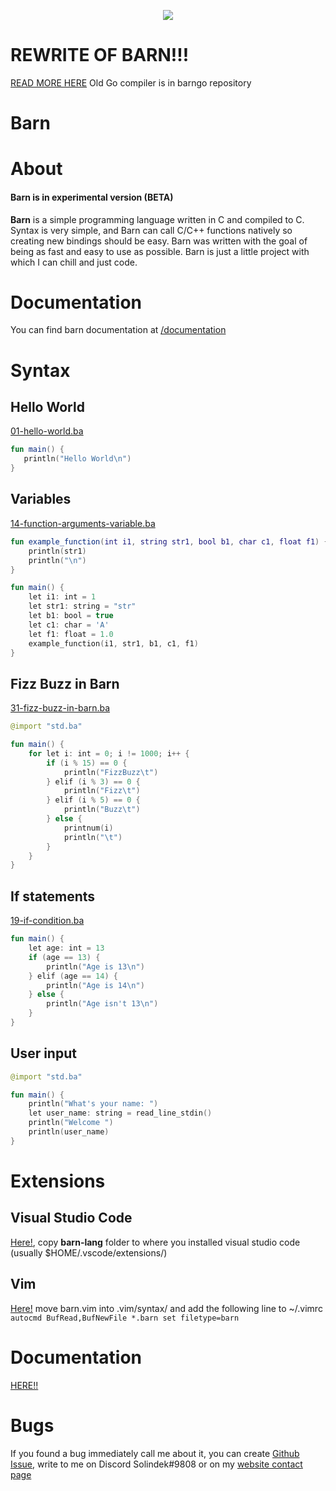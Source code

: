 <p align="center">
  <img src="https://cdn.discordapp.com/icons/1028291656862142466/45ac54896f82c18ddf408e5c35739789.png?size=256" />
</p>

# REWRITE OF BARN!!!
[READ MORE HERE](https://barn-lang.github.io/barn-docs/news/news-rewriting-whole-compiler-and-reactivaiton-of-barn-project.html)
Old Go compiler is in barngo repository

# Barn
# About
#### Barn is in experimental version (BETA)
**Barn** is a simple programming language written in C and compiled to C.
Syntax is very simple, and Barn can call C/C++ functions natively so creating new bindings should be easy. Barn was written with the goal of being as fast and easy to use as possible. Barn is just a little project with which I can chill and just code.
# Documentation
You can find barn documentation at [/documentation](https://barn-lang.github.io/barn-docs/documentation.html)
# Syntax
## Hello World
[01-hello-world.ba](./examples/01-hello-world.ba)
```kotlin
fun main() {
   println("Hello World\n")
}
```
## Variables
[14-function-arguments-variable.ba](./examples/14-function-arguments-variable.ba)
```kotlin
fun example_function(int i1, string str1, bool b1, char c1, float f1) {
    println(str1)
    println("\n")
}

fun main() {
    let i1: int = 1
    let str1: string = "str"
    let b1: bool = true
    let c1: char = 'A'
    let f1: float = 1.0
    example_function(i1, str1, b1, c1, f1)
}
```
## Fizz Buzz in Barn
[31-fizz-buzz-in-barn.ba](./examples/31-fizz-buzz-in-barn.ba)
```kotlin
@import "std.ba"

fun main() {
    for let i: int = 0; i != 1000; i++ {
        if (i % 15) == 0 {
            println("FizzBuzz\t")
        } elif (i % 3) == 0 {
            println("Fizz\t")
        } elif (i % 5) == 0 {
            println("Buzz\t")
        } else {
            printnum(i)
            println("\t")
        }
    }
}
```
## If statements
[19-if-condition.ba](./examples/19-if-condition.ba)
```kotlin
fun main() {
    let age: int = 13
    if (age == 13) {
        println("Age is 13\n")
    } elif (age == 14) {
        println("Age is 14\n")    
    } else {
        println("Age isn't 13\n")
    }
}
```
## User input
```kotlin
@import "std.ba"

fun main() {
	println("What's your name: ")
	let user_name: string = read_line_stdin()
	println("Welcome ")
	println(user_name)
}
```
# Extensions
## Visual Studio Code
[Here!](./extensions/vscode/), copy **barn-lang** folder to where you installed visual studio code (usually $HOME/.vscode/extensions/)
## Vim
[Here!](./extensions/vim/) move barn.vim into .vim/syntax/ and add the following line  to ~/.vimrc `autocmd BufRead,BufNewFile *.barn set filetype=barn`
# Documentation
[HERE!!](https://barn-lang.github.io/barn-docs/)
# Bugs
If you found a bug immediately call me about it, you can create [Github Issue](), write to me on Discord Solindek#9808 or on my [website contact page](https://solindedk.ct8.pl/)


